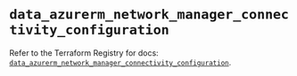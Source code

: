 # `data_azurerm_network_manager_connectivity_configuration`

Refer to the Terraform Registry for docs: [`data_azurerm_network_manager_connectivity_configuration`](https://registry.terraform.io/providers/hashicorp/azurerm/4.22.0/docs/data-sources/network_manager_connectivity_configuration).
